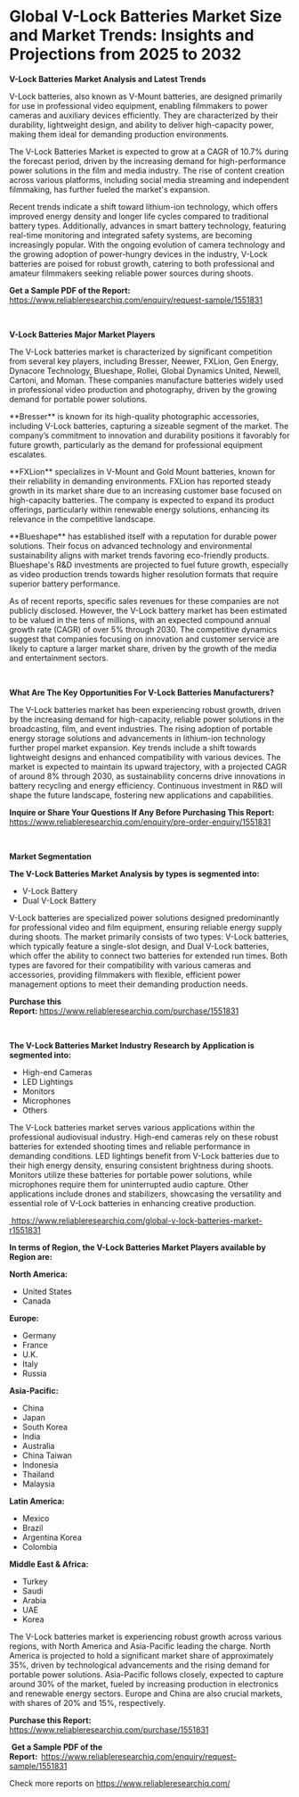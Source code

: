 <p><h1>Global V-Lock Batteries Market Size and Market Trends: Insights and Projections from 2025 to 2032</h1></p><p><strong>V-Lock Batteries Market Analysis and Latest Trends</strong></p>
<p><p>V-Lock batteries, also known as V-Mount batteries, are designed primarily for use in professional video equipment, enabling filmmakers to power cameras and auxiliary devices efficiently. They are characterized by their durability, lightweight design, and ability to deliver high-capacity power, making them ideal for demanding production environments. </p><p>The V-Lock Batteries Market is expected to grow at a CAGR of 10.7% during the forecast period, driven by the increasing demand for high-performance power solutions in the film and media industry. The rise of content creation across various platforms, including social media streaming and independent filmmaking, has further fueled the market's expansion. </p><p>Recent trends indicate a shift toward lithium-ion technology, which offers improved energy density and longer life cycles compared to traditional battery types. Additionally, advances in smart battery technology, featuring real-time monitoring and integrated safety systems, are becoming increasingly popular. With the ongoing evolution of camera technology and the growing adoption of power-hungry devices in the industry, V-Lock batteries are poised for robust growth, catering to both professional and amateur filmmakers seeking reliable power sources during shoots.</p></p>
<p><strong>Get a Sample PDF of the Report:&nbsp;</strong> <a href="https://www.reliableresearchiq.com/enquiry/request-sample/1551831?utm_campaign=2447&utm_medium=2&utm_source=Github&utm_content=ia&utm_term=15022025&utm_id=v-lock-batteries">https://www.reliableresearchiq.com/enquiry/request-sample/1551831</a></p>
<p>&nbsp;</p>
<p><strong>V-Lock Batteries Major Market Players</strong></p>
<p><p>The V-Lock batteries market is characterized by significant competition from several key players, including Bresser, Neewer, FXLion, Gen Energy, Dynacore Technology, Blueshape, Rollei, Global Dynamics United, Newell, Cartoni, and Moman. These companies manufacture batteries widely used in professional video production and photography, driven by the growing demand for portable power solutions.</p><p>**Bresser** is known for its high-quality photographic accessories, including V-Lock batteries, capturing a sizeable segment of the market. The company’s commitment to innovation and durability positions it favorably for future growth, particularly as the demand for professional equipment escalates.</p><p>**FXLion** specializes in V-Mount and Gold Mount batteries, known for their reliability in demanding environments. FXLion has reported steady growth in its market share due to an increasing customer base focused on high-capacity batteries. The company is expected to expand its product offerings, particularly within renewable energy solutions, enhancing its relevance in the competitive landscape.</p><p>**Blueshape** has established itself with a reputation for durable power solutions. Their focus on advanced technology and environmental sustainability aligns with market trends favoring eco-friendly products. Blueshape's R&D investments are projected to fuel future growth, especially as video production trends towards higher resolution formats that require superior battery performance.</p><p>As of recent reports, specific sales revenues for these companies are not publicly disclosed. However, the V-Lock battery market has been estimated to be valued in the tens of millions, with an expected compound annual growth rate (CAGR) of over 5% through 2030. The competitive dynamics suggest that companies focusing on innovation and customer service are likely to capture a larger market share, driven by the growth of the media and entertainment sectors.</p></p>
<p>&nbsp;</p>
<p><strong>What Are The Key Opportunities For V-Lock Batteries Manufacturers?</strong></p>
<p><p>The V-Lock batteries market has been experiencing robust growth, driven by the increasing demand for high-capacity, reliable power solutions in the broadcasting, film, and event industries. The rising adoption of portable energy storage solutions and advancements in lithium-ion technology further propel market expansion. Key trends include a shift towards lightweight designs and enhanced compatibility with various devices. The market is expected to maintain its upward trajectory, with a projected CAGR of around 8% through 2030, as sustainability concerns drive innovations in battery recycling and energy efficiency. Continuous investment in R&D will shape the future landscape, fostering new applications and capabilities.</p></p>
<p><strong>Inquire or Share Your Questions If Any Before Purchasing This Report:</strong> <a href="https://www.reliableresearchiq.com/enquiry/pre-order-enquiry/1551831?utm_campaign=2447&utm_medium=2&utm_source=Github&utm_content=ia&utm_term=15022025&utm_id=v-lock-batteries">https://www.reliableresearchiq.com/enquiry/pre-order-enquiry/1551831</a></p>
<p>&nbsp;</p>
<p><strong>Market Segmentation</strong></p>
<p><strong>The V-Lock Batteries Market Analysis by types is segmented into:</strong></p>
<p><ul><li>V-Lock Battery</li><li>Dual V-Lock Battery</li></ul></p>
<p><p>V-Lock batteries are specialized power solutions designed predominantly for professional video and film equipment, ensuring reliable energy supply during shoots. The market primarily consists of two types: V-Lock batteries, which typically feature a single-slot design, and Dual V-Lock batteries, which offer the ability to connect two batteries for extended run times. Both types are favored for their compatibility with various cameras and accessories, providing filmmakers with flexible, efficient power management options to meet their demanding production needs.</p></p>
<p><strong>Purchase this Report:&nbsp;</strong><a href="https://www.reliableresearchiq.com/purchase/1551831?utm_campaign=2447&utm_medium=2&utm_source=Github&utm_content=ia&utm_term=15022025&utm_id=v-lock-batteries">https://www.reliableresearchiq.com/purchase/1551831</a></p>
<p>&nbsp;</p>
<p><strong>The V-Lock Batteries Market Industry Research by Application is segmented into:</strong></p>
<p><ul><li>High-end Cameras</li><li>LED Lightings</li><li>Monitors</li><li>Microphones</li><li>Others</li></ul></p>
<p><p>The V-Lock batteries market serves various applications within the professional audiovisual industry. High-end cameras rely on these robust batteries for extended shooting times and reliable performance in demanding conditions. LED lightings benefit from V-Lock batteries due to their high energy density, ensuring consistent brightness during shoots. Monitors utilize these batteries for portable power solutions, while microphones require them for uninterrupted audio capture. Other applications include drones and stabilizers, showcasing the versatility and essential role of V-Lock batteries in enhancing creative production.</p></p>
<p><a href="https://www.reliableresearchiq.com/global-v-lock-batteries-market-r1551831?utm_campaign=2447&utm_medium=2&utm_source=Github&utm_content=ia&utm_term=15022025&utm_id=v-lock-batteries">&nbsp;https://www.reliableresearchiq.com/global-v-lock-batteries-market-r1551831</a></p>
<p><strong>In terms of Region, the V-Lock Batteries Market Players available by Region are:</strong></p>
<p>
    <p> <strong> North America: </strong>
        <ul>
            <li>United States</li>
            <li>Canada</li>
        </ul>
        </p> 
    <p> <strong> Europe: </strong>
        <ul>
            <li>Germany</li>
            <li>France</li>
            <li>U.K.</li>
            <li>Italy</li>
            <li>Russia</li>
        </ul>
        </p> 
    <p> <strong> Asia-Pacific: </strong>
        <ul>
            <li>China</li>
            <li>Japan</li>
            <li>South Korea</li>
            <li>India</li>
            <li>Australia</li>
            <li>China Taiwan</li>
            <li>Indonesia</li>
            <li>Thailand</li>
            <li>Malaysia</li>
        </ul>
        </p> 
    <p> <strong> Latin America: </strong>
        <ul>
            <li>Mexico</li>
            <li>Brazil</li>
            <li>Argentina Korea</li>
            <li>Colombia</li>
        </ul>
        </p> 
    <p> <strong> Middle East & Africa: </strong>
        <ul>
            <li>Turkey</li>
            <li>Saudi</li>
            <li>Arabia</li>
            <li>UAE</li>
            <li>Korea</li>
        </ul>
    </p>
    </p>
<p><p>The V-Lock batteries market is experiencing robust growth across various regions, with North America and Asia-Pacific leading the charge. North America is projected to hold a significant market share of approximately 35%, driven by technological advancements and the rising demand for portable power solutions. Asia-Pacific follows closely, expected to capture around 30% of the market, fueled by increasing production in electronics and renewable energy sectors. Europe and China are also crucial markets, with shares of 20% and 15%, respectively.</p></p>
<p><strong>Purchase this Report: </strong><a href="https://www.reliableresearchiq.com/purchase/1551831?utm_campaign=2447&utm_medium=2&utm_source=Github&utm_content=ia&utm_term=15022025&utm_id=v-lock-batteries">https://www.reliableresearchiq.com/purchase/1551831</a></p>
<p>&nbsp;<strong>Get a Sample PDF of the Report:&nbsp;&nbsp;</strong><a href="https://www.reliableresearchiq.com/enquiry/request-sample/1551831?utm_campaign=2447&utm_medium=2&utm_source=Github&utm_content=ia&utm_term=15022025&utm_id=v-lock-batteries">https://www.reliableresearchiq.com/enquiry/request-sample/1551831</a></p>
<p><strong></strong></p>
<p>Check more reports on <a href="https://www.reliableresearchiq.com/?utm_campaign=2447&utm_medium=2&utm_source=Github&utm_content=ia&utm_term=15022025&utm_id=v-lock-batteries">https://www.reliableresearchiq.com/</a></p>